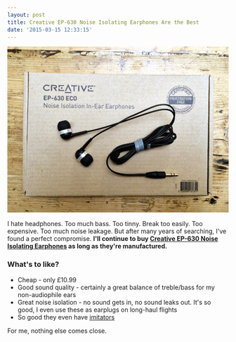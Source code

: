 ```yaml
---
layout: post
title: Creative EP-630 Noise Isolating Earphones Are the Best
date: '2015-03-15 12:33:15'
---
```

![](/img/posts/ep630.jpg)

I hate headphones. Too much bass. Too tinny. Break too easily. Too expensive. Too much noise leakage. But after many years of searching, I've found a perfect compromise. **I'll continue to buy <a href="http://www.amazon.co.uk/Creative-EP-630-Noise-Isolating-Earphones-black/dp/B009WQV15G" target="_blank">Creative EP-630 Noise Isolating Earphones</a> as long as they're manufactured.**

### What's to like?
* Cheap - only £10.99
* Good sound quality - certainly a great balance of treble/bass for my non-audiophile ears
* Great noise isolation - no sound gets in, no sound leaks out. It's so good, I even use these as earplugs on long-haul flights
* So good they even have <a href="http://www.amazon.co.uk/Isolating-Dynamic-Earphones-improved-players-Black/dp/B008CNLCOA/ref=pd_sim_ce_8?ie=UTF8&refRID=01X3F6G8AM633AEQXK9A" target="_blank">imitators</a>

For me, nothing else comes close.